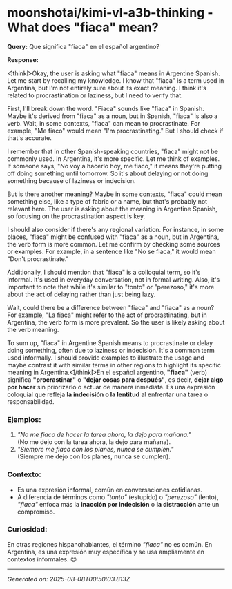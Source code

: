 # moonshotai/kimi-vl-a3b-thinking - What does "fiaca" mean?

**Query:** Que significa "fiaca" en el español argentino?



**Response:**

◁think▷Okay, the user is asking what "fiaca" means in Argentine Spanish. Let me start by recalling my knowledge. I know that "fiaca" is a term used in Argentina, but I'm not entirely sure about its exact meaning. I think it's related to procrastination or laziness, but I need to verify that.

First, I'll break down the word. "Fiaca" sounds like "fiaca" in Spanish. Maybe it's derived from "fiaca" as a noun, but in Spanish, "fiaca" is also a verb. Wait, in some contexts, "fiaca" can mean to procrastinate. For example, "Me fiaco" would mean "I'm procrastinating." But I should check if that's accurate.

I remember that in other Spanish-speaking countries, "fiaca" might not be commonly used. In Argentina, it's more specific. Let me think of examples. If someone says, "No voy a hacerlo hoy, me fiaco," it means they're putting off doing something until tomorrow. So it's about delaying or not doing something because of laziness or indecision.

But is there another meaning? Maybe in some contexts, "fiaca" could mean something else, like a type of fabric or a name, but that's probably not relevant here. The user is asking about the meaning in Argentine Spanish, so focusing on the procrastination aspect is key.

I should also consider if there's any regional variation. For instance, in some places, "fiaca" might be confused with "fiaca" as a noun, but in Argentina, the verb form is more common. Let me confirm by checking some sources or examples. For example, in a sentence like "No se fiaca," it would mean "Don't procrastinate."

Additionally, I should mention that "fiaca" is a colloquial term, so it's informal. It's used in everyday conversation, not in formal writing. Also, it's important to note that while it's similar to "tonto" or "perezoso," it's more about the act of delaying rather than just being lazy.

Wait, could there be a difference between "fiaca" and "fiaca" as a noun? For example, "La fiaca" might refer to the act of procrastinating, but in Argentina, the verb form is more prevalent. So the user is likely asking about the verb meaning.

To sum up, "fiaca" in Argentine Spanish means to procrastinate or delay doing something, often due to laziness or indecision. It's a common term used informally. I should provide examples to illustrate the usage and maybe contrast it with similar terms in other regions to highlight its specific meaning in Argentina.◁/think▷En el español argentino, **"fiaca"** (verb) significa **"procrastinar"** o **"dejar cosas para después"**, es decir, **dejar algo por hacer** sin priorizarlo o actuar de manera inmediata. Es una expresión coloquial que refleja **la indecisión o la lentitud** al enfrentar una tarea o responsabilidad. 

### Ejemplos:
1. *"No me fiaco de hacer la tarea ahora, la dejo para mañana."*  
   (No me dejo con la tarea ahora, la dejo para mañana).  
2. *"Siempre me fiaco con los planes, nunca se cumplen."*  
   (Siempre me dejo con los planes, nunca se cumplen).

### Contexto:
- Es una expresión informal, común en conversaciones cotidianas.
- A diferencia de términos como *"tonto"* (estupido) o *"perezoso"* (lento), *"fiaca"* enfoca más la **inacción por indecisión** o **la distracción** ante un compromiso.

### Curiosidad:
En otras regiones hispanohablantes, el término *"fiaca"* no es común. En Argentina, es una expresión muy específica y se usa ampliamente en contextos informales. 😊

---
*Generated on: 2025-08-08T00:50:03.813Z*
